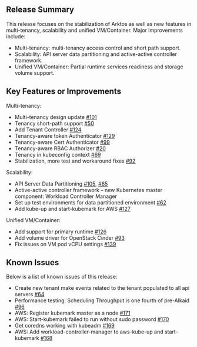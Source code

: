 ## Release Summary

This release focuses on the stabilization of Arktos as well as new features in multi-tenancy, scalability and unified VM/Container. Major improvements include: 

* Multi-tenancy: multi-tenancy access control and short path support.
* Scalability: API server data partitioning and active-active controller framework.  
* Unified VM/Container: Partial runtime services readiness and storage volume support.  

## Key Features or Improvements 

Multi-tenancy:  

* Multi-tenancy design update [#101](https://github.com/futurewei-cloud/arktos/pull/101)  
* Tenancy short-path support [#50](https://github.com/futurewei-cloud/arktos/pull/50) 
* Add Tenant Controller [#124](https://github.com/futurewei-cloud/arktos/pull/124)
* Tenancy-aware token Authenticator [#129](https://github.com/futurewei-cloud/arktos/pull/129)
* Tenancy-aware Cert Authenticator [#99](https://github.com/futurewei-cloud/arktos/pull/99) 
* Tenancy-aware RBAC Authorizer [#20](https://github.com/futurewei-cloud/arktos/pull/20)  
* Tenancy in kubeconfig context [#69](https://github.com/futurewei-cloud/arktos/pull/69) 
* Stabilization, more test and workaround fixes [#92](https://github.com/futurewei-cloud/arktos/pull/92)  

Scalability:  

* API Server Data Partitioning [#105](https://github.com/futurewei-cloud/arktos/pull/105),  [#65](https://github.com/futurewei-cloud/arktos/pull/65)  
* Active-active controller framework – new Kubernetes master component: Workload Controller Manager 
* Set up test environments for data partitioned environment [#62](https://github.com/futurewei-cloud/arktos/pull/62)  
* Add kube-up and start-kubemark for AWS [#127](https://github.com/futurewei-cloud/arktos/pull/127)   

Unified VM/Container:
 
* Add support for primary runtime [#126](https://github.com/futurewei-cloud/arktos/pull/126)  
* Add volume driver for OpenStack Cinder [#93](https://github.com/futurewei-cloud/arktos/pull/93)  
* Fix issues on VM pod vCPU settings [#139](https://github.com/futurewei-cloud/arktos/pull/139)  

## Known Issues 

Below is a list of known issues of this release:

* Create new tenant make events related to the tenant populated to all api servers [#64](https://github.com/futurewei-cloud/arktos/issues/64) 
* Performance testing: Scheduling Throughput is one fourth of pre-Alkaid [#96](https://github.com/futurewei-cloud/arktos/issues/96) 
* AWS: Register kubemark master as a node [#171](https://github.com/futurewei-cloud/arktos/issues/171) 
* AWS: Start-kubemark failed to run without sudo password [#170](https://github.com/futurewei-cloud/arktos/issues/170) 
* Get coredns working with kubeadm [#169](https://github.com/futurewei-cloud/arktos/issues/169) 
* AWS: Add workload-controller-manager to aws-kube-up and start-kubemark [#168](https://github.com/futurewei-cloud/arktos/issues/168) 

